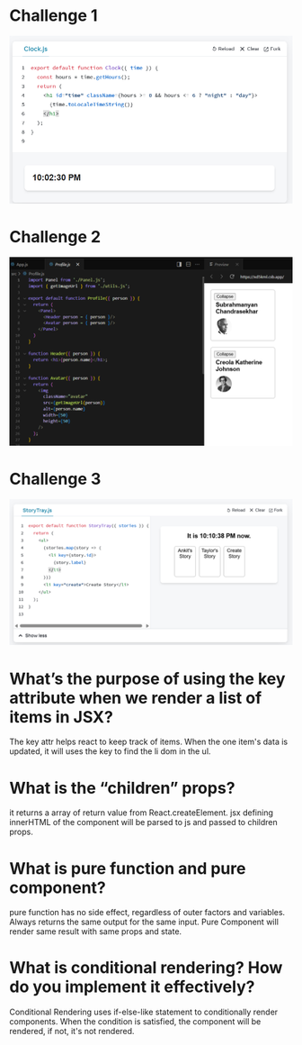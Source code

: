 # Challenge 1
![Challenge1](/challenge1.png)
# Challenge 2
![Challenge2](/challenge2.png)
# Challenge 3
![Challenge3](/challenge3.png)

# What’s the purpose of using the key attribute when we render a list of items in JSX?
The key attr helps react to keep track of items. When the one item's data is updated, it will uses the key to find the li dom in the ul.
# What is the “children” props?
it returns a array of return value from React.createElement.
jsx defining innerHTML of the component will be parsed to
js and passed to children props.
# What is pure function and pure component?
pure function has no side effect, regardless of outer factors and variables.
Always returns the same output for the same input.
Pure Component will render same result with same props and state.
# What is conditional rendering? How do you implement it effectively?
Conditional Rendering uses if-else-like statement to conditionally render components. When the condition is satisfied, the component will be rendered, if not, it's not rendered.